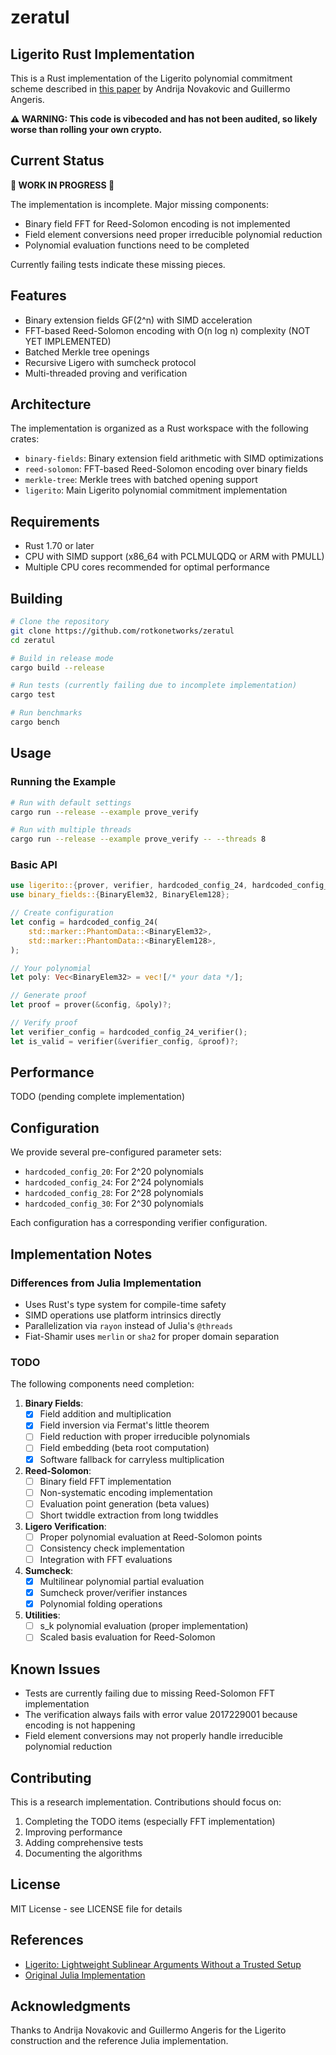 # zeratul

## Ligerito Rust Implementation

This is a Rust implementation of the Ligerito polynomial commitment scheme
described in [this paper](https://angeris.github.io/papers/ligerito.pdf) by
Andrija Novakovic and Guillermo Angeris.

**⚠️ WARNING: This code is vibecoded and has not been audited, so likely
worse than rolling your own crypto.**

## Current Status

**🚧 WORK IN PROGRESS 🚧**

The implementation is incomplete. Major missing components:
- Binary field FFT for Reed-Solomon encoding is not implemented
- Field element conversions need proper irreducible polynomial reduction
- Polynomial evaluation functions need to be completed

Currently failing tests indicate these missing pieces.

## Features

- Binary extension fields GF(2^n) with SIMD acceleration
- FFT-based Reed-Solomon encoding with O(n log n) complexity (NOT YET IMPLEMENTED)
- Batched Merkle tree openings
- Recursive Ligero with sumcheck protocol
- Multi-threaded proving and verification

## Architecture

The implementation is organized as a Rust workspace with the following crates:

- `binary-fields`: Binary extension field arithmetic with SIMD optimizations
- `reed-solomon`: FFT-based Reed-Solomon encoding over binary fields
- `merkle-tree`: Merkle trees with batched opening support
- `ligerito`: Main Ligerito polynomial commitment implementation

## Requirements

- Rust 1.70 or later
- CPU with SIMD support (x86_64 with PCLMULQDQ or ARM with PMULL)
- Multiple CPU cores recommended for optimal performance

## Building

```bash 
# Clone the repository
git clone https://github.com/rotkonetworks/zeratul
cd zeratul

# Build in release mode
cargo build --release

# Run tests (currently failing due to incomplete implementation)
cargo test

# Run benchmarks
cargo bench
```

## Usage

### Running the Example

```bash
# Run with default settings
cargo run --release --example prove_verify

# Run with multiple threads
cargo run --release --example prove_verify -- --threads 8
```

### Basic API

```rust
use ligerito::{prover, verifier, hardcoded_config_24, hardcoded_config_24_verifier};
use binary_fields::{BinaryElem32, BinaryElem128};

// Create configuration
let config = hardcoded_config_24(
    std::marker::PhantomData::<BinaryElem32>,
    std::marker::PhantomData::<BinaryElem128>,
);

// Your polynomial
let poly: Vec<BinaryElem32> = vec![/* your data */];

// Generate proof
let proof = prover(&config, &poly)?;

// Verify proof
let verifier_config = hardcoded_config_24_verifier();
let is_valid = verifier(&verifier_config, &proof)?;
```

## Performance

TODO (pending complete implementation)

## Configuration

We provide several pre-configured parameter sets:

- `hardcoded_config_20`: For 2^20 polynomials
- `hardcoded_config_24`: For 2^24 polynomials
- `hardcoded_config_28`: For 2^28 polynomials
- `hardcoded_config_30`: For 2^30 polynomials

Each configuration has a corresponding verifier configuration.

## Implementation Notes

### Differences from Julia Implementation

- Uses Rust's type system for compile-time safety
- SIMD operations use platform intrinsics directly
- Parallelization via `rayon` instead of Julia's `@threads`
- Fiat-Shamir uses `merlin` or `sha2` for proper domain separation

### TODO

The following components need completion:

1. **Binary Fields**:
   - [x] Field addition and multiplication
   - [x] Field inversion via Fermat's little theorem
   - [ ] Field reduction with proper irreducible polynomials
   - [ ] Field embedding (beta root computation)
   - [x] Software fallback for carryless multiplication

2. **Reed-Solomon**:
   - [ ] Binary field FFT implementation
   - [ ] Non-systematic encoding implementation
   - [ ] Evaluation point generation (beta values)
   - [ ] Short twiddle extraction from long twiddles

3. **Ligero Verification**:
   - [ ] Proper polynomial evaluation at Reed-Solomon points
   - [ ] Consistency check implementation
   - [ ] Integration with FFT evaluations

4. **Sumcheck**:
   - [x] Multilinear polynomial partial evaluation
   - [x] Sumcheck prover/verifier instances
   - [x] Polynomial folding operations

5. **Utilities**:
   - [ ] s_k polynomial evaluation (proper implementation)
   - [ ] Scaled basis evaluation for Reed-Solomon

## Known Issues

- Tests are currently failing due to missing Reed-Solomon FFT implementation
- The verification always fails with error value 2017229001 because encoding is not happening
- Field element conversions may not properly handle irreducible polynomial reduction

## Contributing

This is a research implementation. Contributions should focus on:

1. Completing the TODO items (especially FFT implementation)
2. Improving performance
3. Adding comprehensive tests
4. Documenting the algorithms

## License

MIT License - see LICENSE file for details

## References

- [Ligerito: Lightweight Sublinear Arguments Without a Trusted Setup](https://angeris.github.io/papers/ligerito.pdf)
- [Original Julia Implementation](https://github.com/bcc-research/ligerito-impl.git)

## Acknowledgments

Thanks to Andrija Novakovic and Guillermo Angeris for the Ligerito construction
and the reference Julia implementation.
